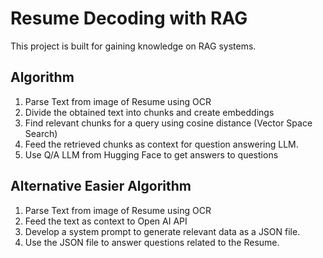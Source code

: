 # Resume Decoding with RAG

This project is built for gaining knowledge on RAG systems.

## Algorithm

1. Parse Text from image of Resume using OCR
2. Divide the obtained text into chunks and create embeddings
3. Find relevant chunks for a query using cosine distance (Vector Space Search)
4. Feed the retrieved chunks as context for question answering LLM.
5. Use Q/A LLM from Hugging Face to get answers to questions

## Alternative Easier Algorithm

1. Parse Text from image of Resume using OCR
2. Feed the text as context to Open AI API
3. Develop a system prompt to generate relevant data as a JSON file.
4. Use the JSON file to answer questions related to the Resume.
